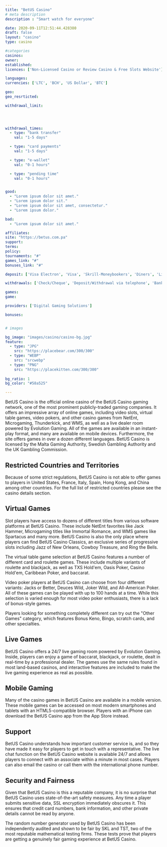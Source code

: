 ```yaml
---
title: "BetUS Casino"
# meta description
description : "Smart watch for everyone"

date: 2020-09-11T12:51:44.428380
draft: false
layout: "casino" 
type: casino

#categories
casinos: 
owner: 
established: 
licences: ['Non-Licensed Casino or Review Casino & Free Slots Website']

languages: 
currencies: ['LTC', 'BCH', 'US Dollar', 'BTC']

geo: 
geo_resrticted: 

withdrawal_limit:

  
  

withdrawal_times:
  - type: "bank transfer"
    val: "1-5 days"

  - type: "card payments"
    val: "1-5 days"

  - type: "e-wallet"
    val: "0-1 hours"

  - type: "pending time"
    val: "0-1 hours"


good:
  - "Lorem ipsum dolor sit amet."
  - "Lorem ipsum dolor sit."
  - "Lorem ipsum dolor sit amet, consectetur."
  - "Lorem ipsum dolor."

bad:
  - "Lorem ipsum dolor sit amet."

affiliates: 
site: "https://betus.com.pa"
support: 
terms:
policy:
tournaments: "#"
games_link: "#"
bonuses_link: "#"

deposit: ['Visa Electron', 'Visa', 'Skrill-Moneybookers', 'Diners', 'Litecoin', 'Maestro', 'Bitcoin Cash', 'MasterCard', 'Deposit/Withdrawal via telephone', 'Bitcoin']

withdrawals: ['Check/Cheque', 'Deposit/Withdrawal via telephone', 'Bank Wire Transfer']

games: 
game:

providers: ['Digital Gaming Solutions']

bonuses:


# images

bg_image: "images/casino/casino-bg.jpg"  
feature:
  - type: "JPG" 
    src: "https://placebear.com/300/300"
  - type: "WEBP"
    src: "srcwebp"
  - type: "PNG"
    src: "https://placekitten.com/300/300"  
 
bg_ratio: 1 
bg_color: "#58a525"  

---
```


BetUS Casino is the official online casino of the BetUS Casino gaming network, one of the most prominent publicly-traded gaming companies. It offers an impressive array of online games, including video slots, virtual table games, video pokers, and other casino games from NetEnt, Microgaming, Thunderkick, and WMS, as well as a live dealer room powered by Evolution Gaming. All of the games are available in an instant-play format, and many are available on mobile devices. Furthermore, the site offers games in over a dozen different languages. BetUS Casino is licensed by the Malta Gaming Authority, Swedish Gambling Authority and the UK Gambling Commission.

## Restricted Countries and Territories
Because of some strict regulations, BetUS Casino is not able to offer games to players in United States, France, Italy, Spain, Hong Kong, and China among other countries. For the full list of restricted countries please see the casino details section.

## Virtual Games
Slot players have access to dozens of different titles from various software platforms at BetUS Casino. These include NetEnt favorites like Jack Hammer, Microgaming titles like Immortal Romance, and WMS games like Spartacus and many more. BetUS Casino is also the only place where players can find BetUS Casino Classics, an exclusive series of progressive slots including Jazz of New Orleans, Cowboy Treasure, and Ring the Bells.

The virtual table game selection at BetUS Casino features a number of different card and roulette games. These include multiple variants of roulette and blackjack, as well as TXS Hold'em, Oasis Poker, Casino Hold'em, Caribbean Poker, and baccarat.

Video poker players at BetUS Casino can choose from four different variants: Jacks or Better, Deuces Wild, Joker Wild, and All-American Poker. All of these games can be played with up to 100 hands at a time. While this selection is varied enough for most video poker enthusiasts, there is a lack of bonus-style games.

Players looking for something completely different can try out the "Other Games" category, which features Bonus Keno, Bingo, scratch cards, and other specialties.

## Live Games
BetUS Casino offers a 24/7 live gaming room powered by Evolution Gaming. Inside, players can enjoy a game of baccarat, blackjack, or roulette, dealt in real-time by a professional dealer. The games use the same rules found in most land-based casinos, and interactive features are included to make the live gaming experience as real as possible.

## Mobile Gaming
Many of the casino games in BetUS Casino are available in a mobile version. These mobile games can be accessed on most modern smartphones and tablets with an HTML5-compatible browser. Players with an iPhone can download the BetUS Casino app from the App Store instead.

## Support
BetUS Casino understands how important customer service is, and so they have made it easy for players to get in touch with a representative. The live chat function on the BetUS Casino website is available 24/7 and allows players to connect with an associate within a minute in most cases. Players can also email the casino or call them with the international phone number.

## Security and Fairness
Given that BetUS Casino is this a reputable company, it is no surprise that BetUS Casino uses state-of-the-art safety measures. Any time a player submits sensitive data, SSL encryption immediately obscures it. This ensures that credit card numbers, bank information, and other private details cannot be read by anyone.

The random number generator used by BetUS Casino has been independently audited and shown to be fair by SKL and TST, two of the most reputable mathematical testing firms. These tests prove that players are getting a genuinely fair gaming experience at BetUS Casino.